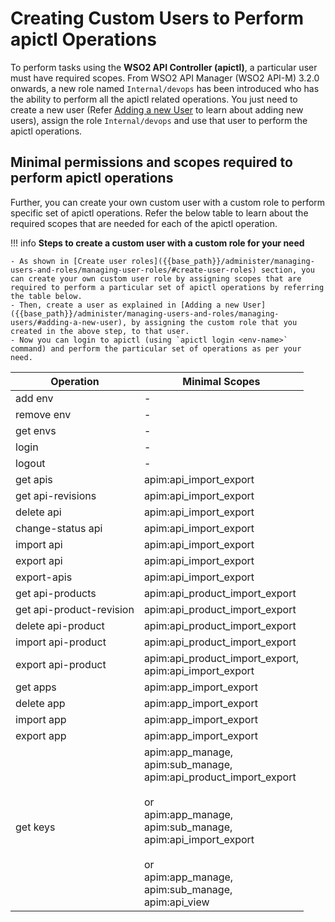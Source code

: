 #  Creating Custom Users to Perform apictl Operations

To perform tasks using the **WSO2 API Controller (apictl)**, a particular user must have required scopes. From WSO2 API Manager (WSO2 API-M) 3.2.0 onwards, a new role named `Internal/devops` has been introduced who has the ability to perform all the apictl related operations. You just need to create a new user (Refer [Adding a new User]({{base_path}}/administer/managing-users-and-roles/managing-users/#adding-a-new-user) to learn about adding new users), assign the role `Internal/devops` and use that user to perform the apictl operations.

## Minimal permissions and scopes required to perform apictl operations

Further, you can create your own custom user with a custom role to perform specific set of apictl operations. Refer the below table to learn about the required scopes that are needed for each of the apictl operation.

!!! info
    **Steps to create a custom user with a custom role for your need** 

    - As shown in [Create user roles]({{base_path}}/administer/managing-users-and-roles/managing-user-roles/#create-user-roles) section, you can create your own custom user role by assigning scopes that are required to perform a particular set of apictl operations by referring the table below.
    - Then, create a user as explained in [Adding a new User]({{base_path}}/administer/managing-users-and-roles/managing-users/#adding-a-new-user), by assigning the custom role that you created in the above step, to that user.
    - Now you can login to apictl (using `apictl login <env-name>` command) and perform the particular set of operations as per your need.

<table>
<thead>
<tr class="header">
<th>Operation</th>
 <th>Minimal Scopes</th>
</tr>
</thead>
<tbody>
<tr class="odd">
<td>add env</td>
<td>-</td>
</tr>
<tr class="even">
<td>remove env</td>
<td>-</td>
</tr>
<tr class="odd">
<td>get envs</td>
<td>-</td>
</tr>
<tr class="even">
<td>login</td>
<td>-</td>
</tr>
<tr class="odd">
<td>logout</td>
<td>-</td>
</tr>
<tr class="even">
<td>get apis</td>
<td>apim:api_import_export</td>
</tr>
<tr class="odd">
<td>get api-revisions</td>
<td>apim:api_import_export</td>
</tr>
<tr class="even">
<td>delete api</td>
<td>apim:api_import_export</td>
</tr>
<tr class="odd">
<td>change-status api</td>
<td>apim:api_import_export</td>
</tr>
<tr class="even">
<td>import api</td>
<td>apim:api_import_export</td>
</tr>
<tr class="odd">
<td>export api</td>
<td>apim:api_import_export</td>
</tr>
<tr class="even">
<td>export-apis</td>
<td>apim:api_import_export</td>
</tr>
<tr class="odd">
<td>get api-products</td>
<td>apim:api_product_import_export</td>
</tr>
<tr class="even">
<td>get api-product-revision</td>
<td>apim:api_product_import_export</td>
</tr>
<tr class="odd">
<td>delete api-product</td>
<td>apim:api_product_import_export</td>
</tr>
<tr class="even">
<td>import api-product</td>
<td>apim:api_product_import_export</td>
</tr>
<tr class="odd">
<td>export api-product</td>
<td>apim:api_product_import_export,<br>apim:api_import_export</td>
</tr>
<tr class="even">
<td>get apps</td>
<td>apim:app_import_export</td>
</tr>
<tr class="odd">
<td>delete app</td>
<td>apim:app_import_export</td>
</tr>
<tr class="even">
<td>import app</td>
<td>apim:app_import_export</td>
</tr>
<tr class="odd">
<td>export app</td>
<td>apim:app_import_export</td>
</tr>
<tr class="even">
<td>get keys</td>
<td>apim:app_manage, <br>apim:sub_manage, <br>apim:api_product_import_export
<br><br>or<br>apim:app_manage, <br>apim:sub_manage, <br>apim:api_import_export
<br><br>or<br>apim:app_manage, <br>apim:sub_manage, <br>apim:api_view</td>
</tr>
</tbody>
</table>

